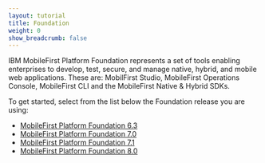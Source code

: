 ```yaml
---
layout: tutorial
title: Foundation
weight: 0
show_breadcrumb: false
---
```

IBM MobileFirst Platform Foundation represents a set of tools enabling enterprises to develop, test, secure, and manage native, hybrid, and mobile web applications. These are: MobilFirst Studio, MobileFirst Operations Console, MobileFirst CLI and the MobileFirst Native &amp; Hybrid SDKs.

To get started, select from the list below the Foundation release you are using:

* [MobileFirst Platform Foundation 6.3]({{site.baseurl}}/tutorials/en/foundation/6.3/all-tutorials)
* [MobileFirst Platform Foundation 7.0]({{site.baseurl}}/tutorials/en/foundation/7.0/all-tutorials)
* [MobileFirst Platform Foundation 7.1]({{site.baseurl}}/tutorials/en/foundation/7.1/all-tutorials)
* [MobileFirst Platform Foundation 8.0]({{site.baseurl}}/tutorials/en/foundation/8.0/all-tutorials)
